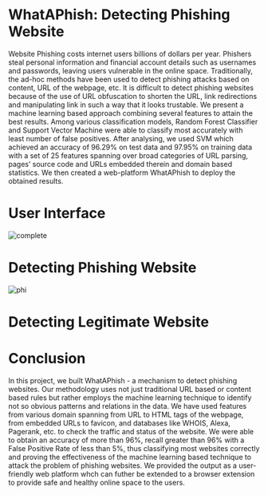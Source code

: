 # WhatAPhish: Detecting Phishing Website
Website Phishing costs internet users billions of dollars per year. Phishers steal personal information and financial account details such as usernames and passwords, leaving users vulnerable in the online space. Traditionally, the ad-hoc methods have been used to detect phishing attacks based on content, URL of the webpage, etc. It is difficult to detect phishing websites because of the use of URL obfuscation to shorten the URL, link redirections and manipulating link in such a way that it looks trustable. We present a machine learning based approach combining several features to attain the best results. Among various classification models, Random Forest Classifier and Support Vector Machine were able to classify most accurately with least number of false positives. After analysing, we used SVM which achieved an accuracy of 96.29% on test data and 97.95% on training data with a set of 25 features spanning over broad categories of URL parsing, pages’ source code and URLs embedded therein and domain based statistics. We then created a web-platform WhatAPhish to deploy the obtained results.

# User Interface
![complete](https://user-images.githubusercontent.com/43923076/102724382-39fad680-4335-11eb-84e9-f619deb447f6.png)

# Detecting Phishing Website
![phi](https://user-images.githubusercontent.com/43923076/102724562-767b0200-4336-11eb-9e1d-6afad20a0c2a.png)

# Detecting Legitimate Website

# Conclusion
In this project, we built WhatAPhish - a mechanism to detect phishing websites. Our methodology uses not just traditional URL based or content based rules but rather employs the machine learning technique to identify not so obvious patterns and relations in the data. We have used features from various domain spanning from URL to HTML tags of the webpage, from embedded URLs to favicon, and databases like WHOIS, Alexa, Pagerank, etc. to check the traffic and status of the website. We were able to obtain an accuracy of more than 96\%, recall greater than 96\% with a False Positive Rate of less than 5\%, thus classifying most websites correctly and proving the effectiveness of the machine learning based technique to attack the problem of phishing websites. We provided the output as a user-friendly web platform whch can futher be extended to a browser extension to provide safe and healthy online space to the users.
